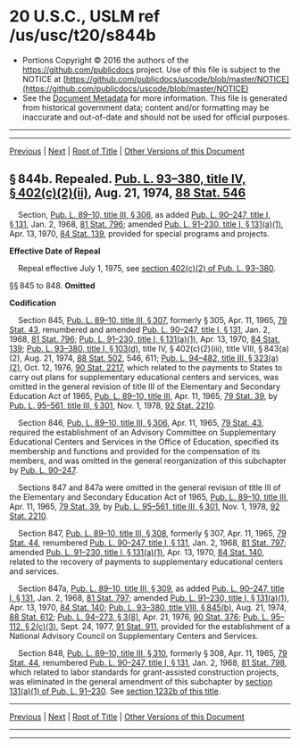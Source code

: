 ---
---

# 20 U.S.C., USLM ref /us/usc/t20/s844b

* Portions Copyright © 2016 the authors of the https://github.com/publicdocs project.
  Use of this file is subject to the NOTICE at [https://github.com/publicdocs/uscode/blob/master/NOTICE](https://github.com/publicdocs/uscode/blob/master/NOTICE)
* See the [Document Metadata](././../../../../..//README.md) for more information.
  This file is generated from historical government data; content and/or formatting may be inaccurate and out-of-date and should not be used for official purposes.

----------
----------

[Previous](./../../../../..//us/usc/t20/ch24/schII/m__us_usc_t20_s841.md) | [Next](./../../../../..//us/usc/t20/ch24/schIII/m__us_usc_t20_ch24_schIII.md) | [Root of Title](./../../../../../) | [Other Versions of this Document](https://publicdocs.github.io/go/links?ns=uslm&ref=%2Fus%2Fusc%2Ft20%2Fs844b)

## § 844b. Repealed. [Pub. L. 93–380, title IV, § 402(c)(2)(ii)][/us/pl/93/380/s402/c/2/ii], Aug. 21, 1974, [88 Stat. 546][/us/stat/88/546]

    Section, [Pub. L. 89–10, title III, § 306][/us/pl/89/10/s306], as added [Pub. L. 90–247, title I, § 131][/us/pl/90/247/s131], Jan. 2, 1968, [81 Stat. 796][/us/stat/81/796]; amended [Pub. L. 91–230, title I, § 131(a)(1)][/us/pl/91/230/s131/a/1], Apr. 13, 1970, [84 Stat. 139][/us/stat/84/139], provided for special programs and projects.

 __Effective Date of Repeal__ 

    Repeal effective July 1, 1975, see [section 402(c)(2) of Pub. L. 93–380][/us/pl/93/380/s402/c/2].

§§ 845 to 848. __Omitted__ 

 __Codification__ 

    Section 845, [Pub. L. 89–10, title III, § 307][/us/pl/89/10/s307], formerly § 305, Apr. 11, 1965, [79 Stat. 43][/us/stat/79/43], renumbered and amended [Pub. L. 90–247, title I, § 131][/us/pl/90/247/s131], Jan. 2, 1968, [81 Stat. 796][/us/stat/81/796]; [Pub. L. 91–230, title I, § 131(a)(1)][/us/pl/91/230/s131/a/1], Apr. 13, 1970, [84 Stat. 139][/us/stat/84/139]; [Pub. L. 93–380, title I, § 103(d)][/us/pl/93/380/s103/d], title IV, § 402(c)(2)(iii), title VIII, § 843(a)(2), Aug. 21, 1974, [88 Stat. 502][/us/stat/88/502], 546, 611; [Pub. L. 94–482, title III, § 323(a)(2)][/us/pl/94/482/s323/a/2], Oct. 12, 1976, [90 Stat. 2217][/us/stat/90/2217], which related to the payments to States to carry out plans for supplementary educational centers and services, was omitted in the general revision of title III of the Elementary and Secondary Education Act of 1965, [Pub. L. 89–10, title III][/us/pl/89/10], Apr. 11, 1965, [79 Stat. 39][/us/stat/79/39], by [Pub. L. 95–561, title III, § 301][/us/pl/95/561/s301], Nov. 1, 1978, [92 Stat. 2210][/us/stat/92/2210].

    Section 846, [Pub. L. 89–10, title III, § 306][/us/pl/89/10/s306], Apr. 11, 1965, [79 Stat. 43][/us/stat/79/43], required the establishment of an Advisory Committee on Supplementary Educational Centers and Services in the Office of Education, specified its membership and functions and provided for the compensation of its members, and was omitted in the general reorganization of this subchapter by [Pub. L. 90–247][/us/pl/90/247].

    Sections 847 and 847a were omitted in the general revision of title III of the Elementary and Secondary Education Act of 1965, [Pub. L. 89–10, title III][/us/pl/89/10], Apr. 11, 1965, [79 Stat. 39][/us/stat/79/39], by [Pub. L. 95–561, title III, § 301][/us/pl/95/561/s301], Nov. 1, 1978, [92 Stat. 2210][/us/stat/92/2210].

    Section 847, [Pub. L. 89–10, title III, § 308][/us/pl/89/10/s308], formerly § 307, Apr. 11, 1965, [79 Stat. 44][/us/stat/79/44], renumbered [Pub. L. 90–247, title I, § 131][/us/pl/90/247/s131], Jan. 2, 1968, [81 Stat. 797][/us/stat/81/797]; amended [Pub. L. 91–230, title I, § 131(a)(1)][/us/pl/91/230/s131/a/1], Apr. 13, 1970, [84 Stat. 140][/us/stat/84/140], related to the recovery of payments to supplementary educational centers and services.

    Section 847a, [Pub. L. 89–10, title III, § 309][/us/pl/89/10/s309], as added [Pub. L. 90–247, title I, § 131][/us/pl/90/247/s131], Jan. 2, 1968, [81 Stat. 797][/us/stat/81/797]; amended [Pub. L. 91–230, title I, § 131(a)(1)][/us/pl/91/230/s131/a/1], Apr. 13, 1970, [84 Stat. 140][/us/stat/84/140]; [Pub. L. 93–380, title VIII, § 845(b)][/us/pl/93/380/s845/b], Aug. 21, 1974, [88 Stat. 612][/us/stat/88/612]; [Pub. L. 94–273, § 3(8)][/us/pl/94/273/s3/8], Apr. 21, 1976, [90 Stat. 376][/us/stat/90/376]; [Pub. L. 95–112, § 2(c)(3)][/us/pl/95/112/s2/c/3], Sept. 24, 1977, [91 Stat. 911][/us/stat/91/911], provided for the establishment of a National Advisory Council on Supplementary Centers and Services.

    Section 848, [Pub. L. 89–10, title III, § 310][/us/pl/89/10/s310], formerly § 308, Apr. 11, 1965, [79 Stat. 44][/us/stat/79/44], renumbered [Pub. L. 90–247, title I, § 131][/us/pl/90/247/s131], Jan. 2, 1968, [81 Stat. 798][/us/stat/81/798], which related to labor standards for grant-assisted construction proj­ects, was eliminated in the general amendment of this subchapter by [section 131(a)(1) of Pub. L. 91–230][/us/pl/91/230/s131/a/1]. See [section 1232b of this title][/us/usc/t20/s1232b].

----------

[Previous](./../../../../..//us/usc/t20/ch24/schII/m__us_usc_t20_s841.md) | [Next](./../../../../..//us/usc/t20/ch24/schIII/m__us_usc_t20_ch24_schIII.md) | [Root of Title](./../../../../../) | [Other Versions of this Document](https://publicdocs.github.io/go/links?ns=uslm&ref=%2Fus%2Fusc%2Ft20%2Fs844b)

----------
----------

[/us/pl/93/380/s402/c/2/ii]: https://publicdocs.github.io/go/links?ns=uslm&ref=%2Fus%2Fpl%2F93%2F380%2Fs402%2Fc%2F2%2Fii
[/us/stat/88/546]: https://publicdocs.github.io/go/links?ns=uslm&ref=%2Fus%2Fstat%2F88%2F546
[/us/pl/89/10/s306]: https://publicdocs.github.io/go/links?ns=uslm&ref=%2Fus%2Fpl%2F89%2F10%2Fs306
[/us/pl/90/247/s131]: https://publicdocs.github.io/go/links?ns=uslm&ref=%2Fus%2Fpl%2F90%2F247%2Fs131
[/us/stat/81/796]: https://publicdocs.github.io/go/links?ns=uslm&ref=%2Fus%2Fstat%2F81%2F796
[/us/pl/91/230/s131/a/1]: https://publicdocs.github.io/go/links?ns=uslm&ref=%2Fus%2Fpl%2F91%2F230%2Fs131%2Fa%2F1
[/us/stat/84/139]: https://publicdocs.github.io/go/links?ns=uslm&ref=%2Fus%2Fstat%2F84%2F139
[/us/pl/93/380/s402/c/2]: https://publicdocs.github.io/go/links?ns=uslm&ref=%2Fus%2Fpl%2F93%2F380%2Fs402%2Fc%2F2
[/us/pl/89/10/s307]: https://publicdocs.github.io/go/links?ns=uslm&ref=%2Fus%2Fpl%2F89%2F10%2Fs307
[/us/stat/79/43]: https://publicdocs.github.io/go/links?ns=uslm&ref=%2Fus%2Fstat%2F79%2F43
[/us/pl/90/247/s131]: https://publicdocs.github.io/go/links?ns=uslm&ref=%2Fus%2Fpl%2F90%2F247%2Fs131
[/us/stat/81/796]: https://publicdocs.github.io/go/links?ns=uslm&ref=%2Fus%2Fstat%2F81%2F796
[/us/pl/91/230/s131/a/1]: https://publicdocs.github.io/go/links?ns=uslm&ref=%2Fus%2Fpl%2F91%2F230%2Fs131%2Fa%2F1
[/us/stat/84/139]: https://publicdocs.github.io/go/links?ns=uslm&ref=%2Fus%2Fstat%2F84%2F139
[/us/pl/93/380/s103/d]: https://publicdocs.github.io/go/links?ns=uslm&ref=%2Fus%2Fpl%2F93%2F380%2Fs103%2Fd
[/us/stat/88/502]: https://publicdocs.github.io/go/links?ns=uslm&ref=%2Fus%2Fstat%2F88%2F502
[/us/pl/94/482/s323/a/2]: https://publicdocs.github.io/go/links?ns=uslm&ref=%2Fus%2Fpl%2F94%2F482%2Fs323%2Fa%2F2
[/us/stat/90/2217]: https://publicdocs.github.io/go/links?ns=uslm&ref=%2Fus%2Fstat%2F90%2F2217
[/us/pl/89/10]: https://publicdocs.github.io/go/links?ns=uslm&ref=%2Fus%2Fpl%2F89%2F10
[/us/stat/79/39]: https://publicdocs.github.io/go/links?ns=uslm&ref=%2Fus%2Fstat%2F79%2F39
[/us/pl/95/561/s301]: https://publicdocs.github.io/go/links?ns=uslm&ref=%2Fus%2Fpl%2F95%2F561%2Fs301
[/us/stat/92/2210]: https://publicdocs.github.io/go/links?ns=uslm&ref=%2Fus%2Fstat%2F92%2F2210
[/us/pl/89/10/s306]: https://publicdocs.github.io/go/links?ns=uslm&ref=%2Fus%2Fpl%2F89%2F10%2Fs306
[/us/stat/79/43]: https://publicdocs.github.io/go/links?ns=uslm&ref=%2Fus%2Fstat%2F79%2F43
[/us/pl/90/247]: https://publicdocs.github.io/go/links?ns=uslm&ref=%2Fus%2Fpl%2F90%2F247
[/us/pl/89/10]: https://publicdocs.github.io/go/links?ns=uslm&ref=%2Fus%2Fpl%2F89%2F10
[/us/stat/79/39]: https://publicdocs.github.io/go/links?ns=uslm&ref=%2Fus%2Fstat%2F79%2F39
[/us/pl/95/561/s301]: https://publicdocs.github.io/go/links?ns=uslm&ref=%2Fus%2Fpl%2F95%2F561%2Fs301
[/us/stat/92/2210]: https://publicdocs.github.io/go/links?ns=uslm&ref=%2Fus%2Fstat%2F92%2F2210
[/us/pl/89/10/s308]: https://publicdocs.github.io/go/links?ns=uslm&ref=%2Fus%2Fpl%2F89%2F10%2Fs308
[/us/stat/79/44]: https://publicdocs.github.io/go/links?ns=uslm&ref=%2Fus%2Fstat%2F79%2F44
[/us/pl/90/247/s131]: https://publicdocs.github.io/go/links?ns=uslm&ref=%2Fus%2Fpl%2F90%2F247%2Fs131
[/us/stat/81/797]: https://publicdocs.github.io/go/links?ns=uslm&ref=%2Fus%2Fstat%2F81%2F797
[/us/pl/91/230/s131/a/1]: https://publicdocs.github.io/go/links?ns=uslm&ref=%2Fus%2Fpl%2F91%2F230%2Fs131%2Fa%2F1
[/us/stat/84/140]: https://publicdocs.github.io/go/links?ns=uslm&ref=%2Fus%2Fstat%2F84%2F140
[/us/pl/89/10/s309]: https://publicdocs.github.io/go/links?ns=uslm&ref=%2Fus%2Fpl%2F89%2F10%2Fs309
[/us/pl/90/247/s131]: https://publicdocs.github.io/go/links?ns=uslm&ref=%2Fus%2Fpl%2F90%2F247%2Fs131
[/us/stat/81/797]: https://publicdocs.github.io/go/links?ns=uslm&ref=%2Fus%2Fstat%2F81%2F797
[/us/pl/91/230/s131/a/1]: https://publicdocs.github.io/go/links?ns=uslm&ref=%2Fus%2Fpl%2F91%2F230%2Fs131%2Fa%2F1
[/us/stat/84/140]: https://publicdocs.github.io/go/links?ns=uslm&ref=%2Fus%2Fstat%2F84%2F140
[/us/pl/93/380/s845/b]: https://publicdocs.github.io/go/links?ns=uslm&ref=%2Fus%2Fpl%2F93%2F380%2Fs845%2Fb
[/us/stat/88/612]: https://publicdocs.github.io/go/links?ns=uslm&ref=%2Fus%2Fstat%2F88%2F612
[/us/pl/94/273/s3/8]: https://publicdocs.github.io/go/links?ns=uslm&ref=%2Fus%2Fpl%2F94%2F273%2Fs3%2F8
[/us/stat/90/376]: https://publicdocs.github.io/go/links?ns=uslm&ref=%2Fus%2Fstat%2F90%2F376
[/us/pl/95/112/s2/c/3]: https://publicdocs.github.io/go/links?ns=uslm&ref=%2Fus%2Fpl%2F95%2F112%2Fs2%2Fc%2F3
[/us/stat/91/911]: https://publicdocs.github.io/go/links?ns=uslm&ref=%2Fus%2Fstat%2F91%2F911
[/us/pl/89/10/s310]: https://publicdocs.github.io/go/links?ns=uslm&ref=%2Fus%2Fpl%2F89%2F10%2Fs310
[/us/stat/79/44]: https://publicdocs.github.io/go/links?ns=uslm&ref=%2Fus%2Fstat%2F79%2F44
[/us/pl/90/247/s131]: https://publicdocs.github.io/go/links?ns=uslm&ref=%2Fus%2Fpl%2F90%2F247%2Fs131
[/us/stat/81/798]: https://publicdocs.github.io/go/links?ns=uslm&ref=%2Fus%2Fstat%2F81%2F798
[/us/pl/91/230/s131/a/1]: https://publicdocs.github.io/go/links?ns=uslm&ref=%2Fus%2Fpl%2F91%2F230%2Fs131%2Fa%2F1
[/us/usc/t20/s1232b]: https://publicdocs.github.io/go/links?ns=uslm&ref=%2Fus%2Fusc%2Ft20%2Fs1232b


